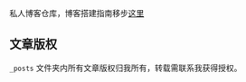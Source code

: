 私人博客仓库，博客搭建指南移步[这里](https://lemonchann.github.io/create_blog_with_github_pages/)

## 文章版权

`_posts` 文件夹内所有文章版权归我所有，转载需联系我获得授权。

